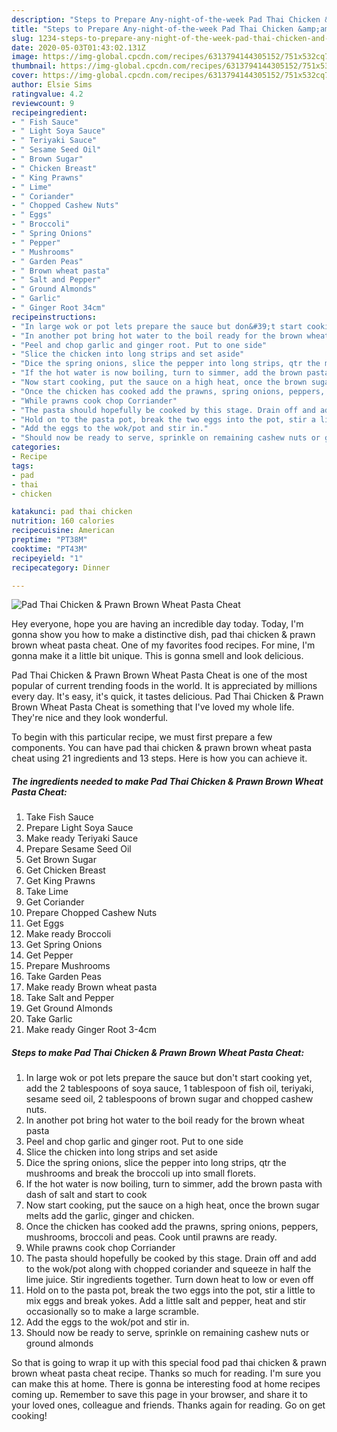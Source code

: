 ```yaml
---
description: "Steps to Prepare Any-night-of-the-week Pad Thai Chicken &amp;amp; Prawn Brown Wheat Pasta Cheat"
title: "Steps to Prepare Any-night-of-the-week Pad Thai Chicken &amp;amp; Prawn Brown Wheat Pasta Cheat"
slug: 1234-steps-to-prepare-any-night-of-the-week-pad-thai-chicken-and-amp-prawn-brown-wheat-pasta-cheat
date: 2020-05-03T01:43:02.131Z
image: https://img-global.cpcdn.com/recipes/6313794144305152/751x532cq70/pad-thai-chicken-prawn-brown-wheat-pasta-cheat-recipe-main-photo.jpg
thumbnail: https://img-global.cpcdn.com/recipes/6313794144305152/751x532cq70/pad-thai-chicken-prawn-brown-wheat-pasta-cheat-recipe-main-photo.jpg
cover: https://img-global.cpcdn.com/recipes/6313794144305152/751x532cq70/pad-thai-chicken-prawn-brown-wheat-pasta-cheat-recipe-main-photo.jpg
author: Elsie Sims
ratingvalue: 4.2
reviewcount: 9
recipeingredient:
- " Fish Sauce"
- " Light Soya Sauce"
- " Teriyaki Sauce"
- " Sesame Seed Oil"
- " Brown Sugar"
- " Chicken Breast"
- " King Prawns"
- " Lime"
- " Coriander"
- " Chopped Cashew Nuts"
- " Eggs"
- " Broccoli"
- " Spring Onions"
- " Pepper"
- " Mushrooms"
- " Garden Peas"
- " Brown wheat pasta"
- " Salt and Pepper"
- " Ground Almonds"
- " Garlic"
- " Ginger Root 34cm"
recipeinstructions:
- "In large wok or pot lets prepare the sauce but don&#39;t start cooking yet, add the 2 tablespoons of soya sauce, 1 tablespoon of fish oil, teriyaki, sesame seed oil, 2 tablespoons of brown sugar and chopped cashew nuts."
- "In another pot bring hot water to the boil ready for the brown wheat pasta"
- "Peel and chop garlic and ginger root. Put to one side"
- "Slice the chicken into long strips and set aside"
- "Dice the spring onions, slice the pepper into long strips, qtr the mushrooms and break the broccoli up into small florets."
- "If the hot water is now boiling, turn to simmer, add the brown pasta with dash of salt and start to cook"
- "Now start cooking, put the sauce on a high heat, once the brown sugar melts add the garlic, ginger and chicken."
- "Once the chicken has cooked add the prawns, spring onions, peppers, mushrooms, broccoli and peas. Cook until prawns are ready."
- "While prawns cook chop Corriander"
- "The pasta should hopefully be cooked by this stage. Drain off and add to the wok/pot along with chopped coriander and squeeze in half the lime juice. Stir ingredients together. Turn down heat to low or even off"
- "Hold on to the pasta pot, break the two eggs into the pot, stir a little to mix eggs and break yokes. Add a little salt and pepper, heat and stir occasionally so to make a large scramble."
- "Add the eggs to the wok/pot and stir in."
- "Should now be ready to serve, sprinkle on remaining cashew nuts or ground almonds"
categories:
- Recipe
tags:
- pad
- thai
- chicken

katakunci: pad thai chicken 
nutrition: 160 calories
recipecuisine: American
preptime: "PT38M"
cooktime: "PT43M"
recipeyield: "1"
recipecategory: Dinner

---
```



![Pad Thai Chicken &amp; Prawn Brown Wheat Pasta Cheat](https://img-global.cpcdn.com/recipes/6313794144305152/751x532cq70/pad-thai-chicken-prawn-brown-wheat-pasta-cheat-recipe-main-photo.jpg)

Hey everyone, hope you are having an incredible day today. Today, I'm gonna show you how to make a distinctive dish, pad thai chicken &amp; prawn brown wheat pasta cheat. One of my favorites food recipes. For mine, I'm gonna make it a little bit unique. This is gonna smell and look delicious.

Pad Thai Chicken &amp; Prawn Brown Wheat Pasta Cheat is one of the most popular of current trending foods in the world. It is appreciated by millions every day. It's easy, it's quick, it tastes delicious. Pad Thai Chicken &amp; Prawn Brown Wheat Pasta Cheat is something that I've loved my whole life. They're nice and they look wonderful.




To begin with this particular recipe, we must first prepare a few components. You can have pad thai chicken &amp; prawn brown wheat pasta cheat using 21 ingredients and 13 steps. Here is how you can achieve it.

<!--inarticleads1-->

##### The ingredients needed to make Pad Thai Chicken &amp; Prawn Brown Wheat Pasta Cheat:

1. Take  Fish Sauce
1. Prepare  Light Soya Sauce
1. Make ready  Teriyaki Sauce
1. Prepare  Sesame Seed Oil
1. Get  Brown Sugar
1. Get  Chicken Breast
1. Get  King Prawns
1. Take  Lime
1. Get  Coriander
1. Prepare  Chopped Cashew Nuts
1. Get  Eggs
1. Make ready  Broccoli
1. Get  Spring Onions
1. Get  Pepper
1. Prepare  Mushrooms
1. Take  Garden Peas
1. Make ready  Brown wheat pasta
1. Take  Salt and Pepper
1. Get  Ground Almonds
1. Take  Garlic
1. Make ready  Ginger Root 3-4cm




<!--inarticleads2-->

##### Steps to make Pad Thai Chicken &amp; Prawn Brown Wheat Pasta Cheat:

1. In large wok or pot lets prepare the sauce but don&#39;t start cooking yet, add the 2 tablespoons of soya sauce, 1 tablespoon of fish oil, teriyaki, sesame seed oil, 2 tablespoons of brown sugar and chopped cashew nuts.
1. In another pot bring hot water to the boil ready for the brown wheat pasta
1. Peel and chop garlic and ginger root. Put to one side
1. Slice the chicken into long strips and set aside
1. Dice the spring onions, slice the pepper into long strips, qtr the mushrooms and break the broccoli up into small florets.
1. If the hot water is now boiling, turn to simmer, add the brown pasta with dash of salt and start to cook
1. Now start cooking, put the sauce on a high heat, once the brown sugar melts add the garlic, ginger and chicken.
1. Once the chicken has cooked add the prawns, spring onions, peppers, mushrooms, broccoli and peas. Cook until prawns are ready.
1. While prawns cook chop Corriander
1. The pasta should hopefully be cooked by this stage. Drain off and add to the wok/pot along with chopped coriander and squeeze in half the lime juice. Stir ingredients together. Turn down heat to low or even off
1. Hold on to the pasta pot, break the two eggs into the pot, stir a little to mix eggs and break yokes. Add a little salt and pepper, heat and stir occasionally so to make a large scramble.
1. Add the eggs to the wok/pot and stir in.
1. Should now be ready to serve, sprinkle on remaining cashew nuts or ground almonds




So that is going to wrap it up with this special food pad thai chicken &amp; prawn brown wheat pasta cheat recipe. Thanks so much for reading. I'm sure you can make this at home. There is gonna be interesting food at home recipes coming up. Remember to save this page in your browser, and share it to your loved ones, colleague and friends. Thanks again for reading. Go on get cooking!
